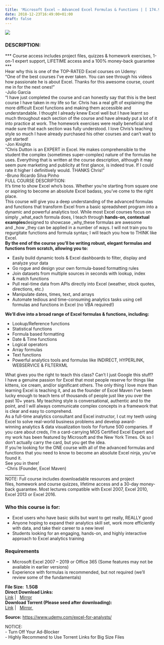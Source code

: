 ```yaml
---
title: 'Microsoft Excel – Advanced Excel Formulas & Functions | [ 174.99$ Course For Free ]'
date: 2018-12-23T16:49:00+01:00
draft: false
---
```


  

[![](https://2.bp.blogspot.com/-BqxSbOnayl4/XB-t_fBkT1I/AAAAAAAAA1U/LcQjESHGUN0bCxYabffxJ0Nf7PWsI2-wgCLcBGAs/s640/Microsoft-Excel-Advanced-Excel-Formulas-Functions.jpg)](https://2.bp.blogspot.com/-BqxSbOnayl4/XB-t_fBkT1I/AAAAAAAAA1U/LcQjESHGUN0bCxYabffxJ0Nf7PWsI2-wgCLcBGAs/s1600/Microsoft-Excel-Advanced-Excel-Formulas-Functions.jpg)

### DESCRIPTION:

\*\*\* Course access includes project files, quizzes & homework exercises, 1-on-1 expert support, LIFETIME access and a 100% money-back guarantee \*\*\*  
Hear why this is one of the TOP-RATED Excel courses on Udemy:  
“One of the best courses I’ve ever taken. You can see through his videos how passionate he is about Excel. Thanks for this awesome course, count me in for the next ones!”  
\-Julio Garcia  
“I have just completed the course and can honestly say that this is the best course I have taken in my life so far. Chris has a real gift of explaining the more difficult Excel functions and making them accessible and understandable. I thought I already knew Excel well but I have learnt so much throughout each section of the course and have already put a lot of it into practice at work. The homework exercises were really beneficial and made sure that each section was fully understood. I love Chris’s teaching style so much I have already purchased his other courses and can’t wait to get started!  
\-Jon Knights  
“Chris Dutton is an EXPERT in Excel. He makes comprehensible to the student the complex (sometimes super-complex) nature of the formulas he uses. Everything that is written at the course description, although it may seem pure marketing and publicity at first glance, is indeed true. If I could rate it higher I definitively would. THANKS Chris!”  
\-Bruno Ricardo Silva Pinho  
FULL COURSE DESCRIPTION:  
It’s time to show Excel who’s boss. Whether you’re starting from square one or aspiring to become an absolute Excel badass, you’ve come to the right place.  
This course will give you a deep understanding of the advanced formulas and functions that transform Excel from a basic spreadsheet program into a dynamic and powerful analytics tool. While most Excel courses focus on simply _what_each formula does, I teach through **hands-on, contextual examples**designed to showcase _why_these formulas are awesome and _how _they can be applied in a number of ways. I will not train you to regurgitate functions and formula syntax; I will teach you how to THINK like Excel.  
**By the end of the course you’ll be writing robust, elegant formulas and functions from scratch, allowing you to:**  
  

*   Easily build dynamic tools & Excel dashboards to filter, display and analyze your data
*   Go rogue and design your own formula-based formatting rules
*   Join datasets from multiple sources in seconds with lookup, index & match functions
*   Pull real-time data from APIs directly into Excel (weather, stock quotes, directions, etc.)
*   Manipulate dates, times, text, and arrays
*   Automate tedious and time-consuming analytics tasks using cell formulas and functions in Excel (no VBA required!)

**We’ll dive into a broad range of Excel formulas & functions, including:**  
  

*   Lookup/Reference functions
*   Statistical functions
*   Formula based formatting
*   Date & Time functions
*   Logical operators
*   Array formulas
*   Text functions
*   Powerful analytics tools and formulas like INDIRECT, HYPERLINK, WEBSERVICE & FILTERXML

What gives you the right to teach this class? Can’t I just Google this stuff?  
I have a genuine passion for Excel that most people reserve for things like kittens, ice cream, and/or significant others. The only thing I love more than learning Excel is teaching it, and as the founder of Excel Maven I’ve been lucky enough to teach tens of thousands of people just like you over the past 10+ years. My teaching style is conversational, authentic and to the point, and I will always communicate complex concepts in a framework that is clear and easy to comprehend.  
As a full-time analytics consultant and Excel instructor, I cut my teeth using Excel to solve real-world business problems and develop award-winning analytics & data visualization tools for Fortune 500 companies. If you care about creds, I’m a card-carrying MOS Certified Excel Expert and my work has been featured by Microsoft and the New York Times. Ok so I don’t actually carry the card, but you get the idea.  
If you’re looking for the ONE course with all of the advanced formulas and functions that you need to know to become an absolute Excel ninja, you’ve found it.  
See you in there!  
\-Chris (Founder, Excel Maven)  
\_\_\_\_\_\_\_\_\_\_  
NOTE: Full course includes downloadable resources and project files, homework and course quizzes, lifetime access and a 30-day money-back guarantee. Most lectures compatible with Excel 2007, Excel 2010, Excel 2013 or Excel 2016.  
  

### Who this course is for:

*   Excel users who have basic skills but want to get really, REALLY good
*   Anyone hoping to expand their analytics skill set, work more efficiently with data, and take their career to a new level
*   Students looking for an engaging, hands-on, and highly interactive approach to Excel analytics training

### Requirements

*   Microsoft Excel 2007 – 2019 or Office 365 (Some features may not be available in earlier versions)
*   Experience with formulas is recommended, but not required (we’ll review some of the fundamentals)

**File Size:  1.5GB**  
**Direct Download Links:**  
 [Link](https://arthikgyan.com/MicrosoftExcelLINK1) |   [Mirror](https://arthikgyan.com/MicrosoftExcelLINK2)  
**Download Torrent (Please seed after downloading):**  
 [Link](https://arthikgyan.com/MicrosoftExcetorrent1) |   [Mirror ](https://arthikgyan.com/MicrosoftExcetorrent2)

  
**Source:** https://www.udemy.com/excel-for-analysts/  
  
NOTICE:   
\- Turn Off Your Ad-Blocker   
\- Highly Recommend to Use Torrent Links for Big Size Files